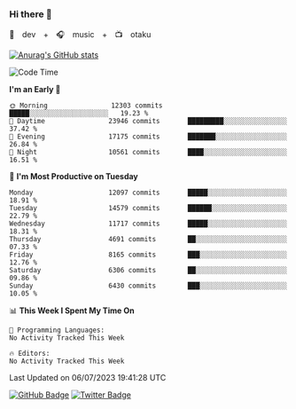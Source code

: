 ### Hi there 👋

🚀　dev　+　🎧　music　+　📺　otaku


[![Anurag's GitHub stats](https://github-readme-stats.vercel.app/api?username=koheitasaka&count_private=true&show_icons=true&theme=monokai)](https://github.com/koheitasaka/github-readme-stats)

<!--START_SECTION:waka-->
![Code Time](http://img.shields.io/badge/Code%20Time-1%2C161%20hrs%2023%20mins-blue)

**I'm an Early 🐤** 

```text
🌞 Morning                12303 commits       █████░░░░░░░░░░░░░░░░░░░░   19.23 % 
🌆 Daytime                23946 commits       █████████░░░░░░░░░░░░░░░░   37.42 % 
🌃 Evening                17175 commits       ███████░░░░░░░░░░░░░░░░░░   26.84 % 
🌙 Night                  10561 commits       ████░░░░░░░░░░░░░░░░░░░░░   16.51 % 
```
📅 **I'm Most Productive on Tuesday** 

```text
Monday                   12097 commits       █████░░░░░░░░░░░░░░░░░░░░   18.91 % 
Tuesday                  14579 commits       ██████░░░░░░░░░░░░░░░░░░░   22.79 % 
Wednesday                11717 commits       █████░░░░░░░░░░░░░░░░░░░░   18.31 % 
Thursday                 4691 commits        ██░░░░░░░░░░░░░░░░░░░░░░░   07.33 % 
Friday                   8165 commits        ███░░░░░░░░░░░░░░░░░░░░░░   12.76 % 
Saturday                 6306 commits        ██░░░░░░░░░░░░░░░░░░░░░░░   09.86 % 
Sunday                   6430 commits        ███░░░░░░░░░░░░░░░░░░░░░░   10.05 % 
```


📊 **This Week I Spent My Time On** 

```text
💬 Programming Languages: 
No Activity Tracked This Week

🔥 Editors: 
No Activity Tracked This Week
```


 Last Updated on 06/07/2023 19:41:28 UTC
<!--END_SECTION:waka-->

[![GitHub Badge](https://img.shields.io/badge/GitHub-100000?style=for-the-badge&logo=github&logoColor=white)](https://github.com/koheitasaka)
[![Twitter Badge](https://img.shields.io/badge/Twitter-1DA1F2?style=for-the-badge&logo=twitter&logoColor=white)](https://twitter.com/sleep_asleep_)
